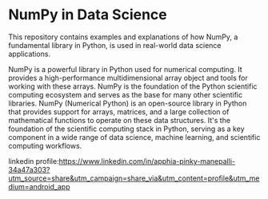 # NumPy in Data Science

This repository contains examples and explanations of how NumPy, a fundamental library in Python, is used in real-world data science applications.


NumPy is a powerful library in Python used for numerical computing. It provides a high-performance multidimensional array object and tools for working with these arrays. NumPy is the foundation of the Python scientific computing ecosystem and serves as the base for many other scientific libraries.
NumPy (Numerical Python) is an open-source library in Python that provides support for arrays, matrices, and a large collection of mathematical functions to operate on these data structures. It's the foundation of the scientific computing stack in Python, serving as a key component in a wide range of data science, machine learning, and scientific computing workflows.


 linkedin profile:https://www.linkedin.com/in/apphia-pinky-manepalli-34a47a303?utm_source=share&utm_campaign=share_via&utm_content=profile&utm_medium=android_app
